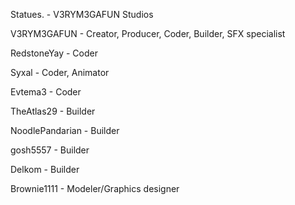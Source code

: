 Statues. - V3RYM3GAFUN Studios

V3RYM3GAFUN - Creator, Producer, Coder, Builder, SFX specialist

RedstoneYay - Coder

Syxal - Coder, Animator

Evtema3 - Coder

TheAtlas29 - Builder

NoodlePandarian - Builder

gosh5557 - Builder

Delkom - Builder

Brownie1111 - Modeler/Graphics designer
